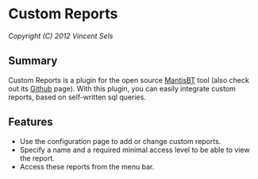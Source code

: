 
# Custom Reports

*Copyright (C) 2012 Vincent Sels*

## Summary

Custom Reports is a plugin for the open source [MantisBT](http://www.mantisbt.org) tool (also check out its [Github](https://github.com/mantisbt) page). With this plugin, you can easily integrate custom reports, based on self-written sql queries.

## Features

* Use the configuration page to add or change custom reports.
* Specify a name and a required minimal access level to be able to view the report.
* Access these reports from the menu bar.